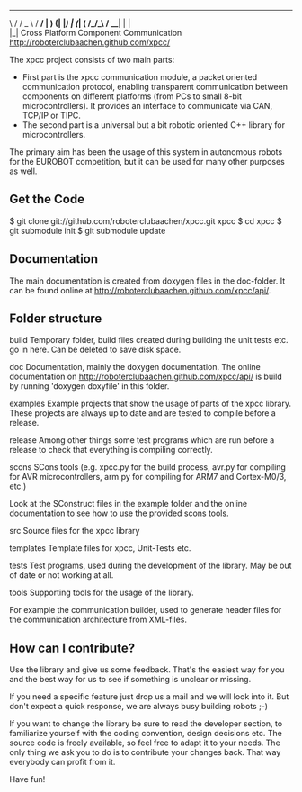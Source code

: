    __  __ ___   ___ ___ 
   \ \/ /  _ \ / __/ __|
    )  (| |_) | (_| (__ 
   /_/\_\  __/ \___\___|
        | |   
        |_|  Cross Platform Component Communication
             http://roboterclubaachen.github.com/xpcc/

The xpcc project consists of two main parts:

 * First part is the xpcc communication module, a packet oriented
   communication protocol, enabling transparent communication between
   components on different platforms (from PCs to small 8-bit
   microcontrollers). It provides an interface to communicate via CAN,
   TCP/IP or TIPC.
 * The second part is a universal but a bit robotic oriented C++ library
   for microcontrollers.

The primary aim has been the usage of this system in autonomous robots for
the EUROBOT competition, but it can be used for many other purposes as well.


Get the Code
-------------------------------------------------------------------------------

$ git clone git://github.com/roboterclubaachen/xpcc.git xpcc
$ cd xpcc
$ git submodule init
$ git submodule update


Documentation
-------------------------------------------------------------------------------

The main documentation is created from doxygen files in the doc-folder. It can
be found online at http://roboterclubaachen.github.com/xpcc/api/.


Folder structure
-------------------------------------------------------------------------------

build
   Temporary folder, build files created during building the unit tests etc.
   go in here. Can be deleted to save disk space.

doc
   Documentation, mainly the doxygen documentation. The online documentation
   on http://roboterclubaachen.github.com/xpcc/api/ is build by running 'doxygen doxyfile'
   in this folder.

examples
   Example projects that show the usage of parts of the xpcc library. These
   projects are always up to date and are tested to compile before a
   release.

release
   Among other things some test programs which are run before a release to 
   check that everything is compiling correctly.

scons
   SCons tools (e.g. xpcc.py for the build process, avr.py for compiling for
   AVR microcontrollers, arm.py for compiling for ARM7 and Cortex-M0/3, etc.)
   
   Look at the SConstruct files in the example folder and the online
   documentation to see how to use the provided scons tools.

src
   Source files for the xpcc library

templates
   Template files for xpcc, Unit-Tests etc.

tests
   Test programs, used during the development of the library. May be
   out of date or not working at all.

tools
   Supporting tools for the usage of the library.

   For example the communication builder, used to generate header files for the
   communication architecture from XML-files.


How can I contribute?
-------------------------------------------------------------------------------

Use the library and give us some feedback. That's the easiest way for you and
the best way for us to see if something is unclear or missing.

If you need a specific feature just drop us a mail and we will look into it.
But don't expect a quick response, we are always busy building robots ;-)

If you want to change the library be sure to read the developer section, to
familiarize yourself with the coding convention, design decisions etc. The
source code is freely available, so feel free to adapt it to your needs. The only
thing we ask you to do is to contribute your changes back. That way everybody
can profit from it.

Have fun!

